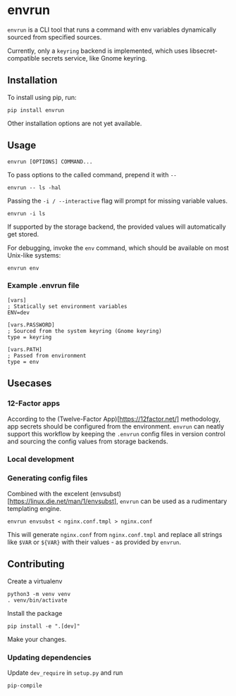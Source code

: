 # envrun

`envrun` is a CLI tool that runs a command with env variables dynamically sourced from specified sources.

Currently, only a `keyring` backend is implemented, which uses libsecret-compatible secrets service, like Gnome keyring.


## Installation
To install using pip, run:

    pip install envrun

Other installation options are not yet available.


## Usage

    envrun [OPTIONS] COMMAND...

To pass options to the called command, prepend it with `--`

    envrun -- ls -hal


Passing the `-i / --interactive` flag will prompt for missing variable values. 

    envrun -i ls

If supported by the storage backend, the provided values will automatically get stored.


For debugging, invoke the `env` command, which should be available on most Unix-like systems:

    envrun env


### Example .envrun file

    [vars]
    ; Statically set environment variables
    ENV=dev

    [vars.PASSWORD]
    ; Sourced from the system keyring (Gnome keyring)
    type = keyring

    [vars.PATH]
    ; Passed from environment
    type = env


## Usecases

### 12-Factor apps
According to the (Twelve-Factor App)[https://12factor.net/] methodology, app secrets should be configured from the environment.
`envrun` can neatly support this workflow by keeping the `.envrun` config files in version control and sourcing the config values
from storage backends.

### Local development


### Generating config files
Combined with the excelent (envsubst)[https://linux.die.net/man/1/envsubst], `envrun` can be used as a rudimentary templating engine.

    envrun envsubst < nginx.conf.tmpl > nginx.conf

This will generate `nginx.conf` from `nginx.conf.tmpl` and replace all strings like `$VAR` or `${VAR}` with their values - as provided by `envrun`.

## Contributing
Create a virtualenv

    python3 -m venv venv
    . venv/bin/activate

Install the package

    pip install -e ".[dev]"

Make your changes.


### Updating dependencies
Update `dev_require` in `setup.py` and run

    pip-compile
